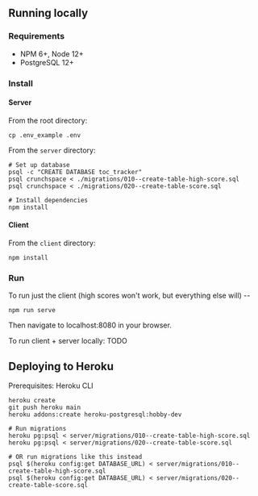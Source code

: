 ## Running locally

### Requirements

- NPM 6+, Node 12+
- PostgreSQL 12+

### Install

#### Server

From the root directory:
```
cp .env_example .env
```

From the `server` directory:
```
# Set up database
psql -c "CREATE DATABASE toc_tracker"
psql crunchspace < ./migrations/010--create-table-high-score.sql
psql crunchspace < ./migrations/020--create-table-score.sql

# Install dependencies
npm install
```

#### Client

From the `client` directory:
```
npm install
```

### Run

To run just the client (high scores won't work, but everything else will) --

```
npm run serve
```

Then navigate to localhost:8080 in your browser.

To run client + server locally: TODO

## Deploying to Heroku
Prerequisites: Heroku CLI

```
heroku create
git push heroku main
heroku addons:create heroku-postgresql:hobby-dev

# Run migrations
heroku pg:psql < server/migrations/010--create-table-high-score.sql
heroku pg:psql < server/migrations/020--create-table-score.sql

# OR run migrations like this instead
psql $(heroku config:get DATABASE_URL) < server/migrations/010--create-table-high-score.sql
psql $(heroku config:get DATABASE_URL) < server/migrations/020--create-table-score.sql
```
